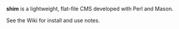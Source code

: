 **shim** is a lightweight, flat-file CMS developed with Perl and Mason.

See the Wiki for install and use notes.
